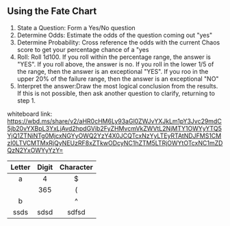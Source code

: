 <link rel="stylesheet" href="./modest.css">

## Using the Fate Chart

1. State a Question: Form a Yes/No question
2. Determine Odds: Estimate the odds of the question coming out "yes"
3. Determine Probability: Cross reference the odds with the current Chaos score to get your percentage chance of a "yes
4. Roll: Roll 1d100. If you roll within the percentage range, the answer is "YES". If you roll above, the answer is no. If you roll in the lower 1/5 of the range, then the answer is an exceptional "YES". If you roo in the upper 20% of the failure range, then the answer is an exceptional "NO"
5. Interpret the answer:Draw the most logical conclusion from the results. If this is not possible, then ask another question to clarify, returning to step 1.

whiteboard link: https://wbd.ms/share/v2/aHR0cHM6Ly93aGl0ZWJvYXJkLm1pY3Jvc29mdC5jb20vYXBpL3YxLjAvd2hpdGVib2FyZHMvcmVkZWVtL2NjMTY1OWYyYTQ5YjQ1ZTNiNTg0MjcxNGYyOWQ2YzY4X0JCQTcxNzYyLTEyRTAtNDJFMS1CMzI0LTVCMTMxRjQyNEUzRF8xZTkwODcyNC1hZTM5LTRjOWYtOTcxNC1mZDQzN2YxOWYyYzY=

| Letter | Digit | Character |
| :----: | :---: | :-------: |
|   a    |   4   |     $     |
|        |  365  |     (     |
|   b    |       |     ^     |
|  ssds  | sdsd  |   sdfsd   |
